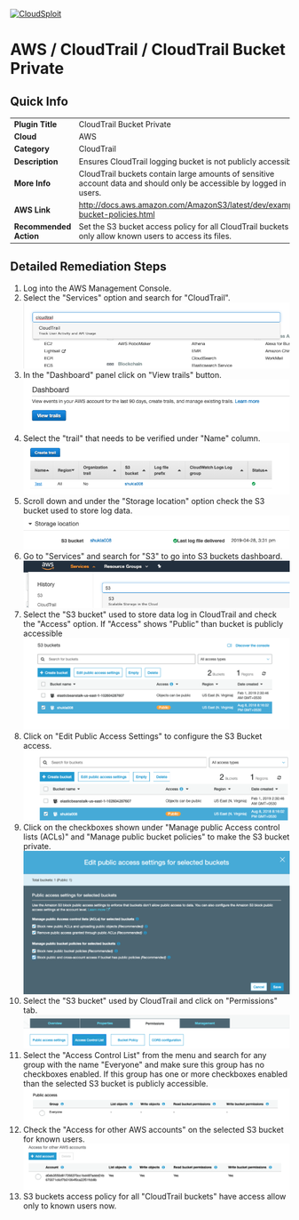 [![CloudSploit](https://cloudsploit.com/img/logo-new-big-text-100.png "CloudSploit")](https://cloudsploit.com)

# AWS / CloudTrail / CloudTrail Bucket Private

## Quick Info

| | |
|-|-|
| **Plugin Title** | CloudTrail Bucket Private |
| **Cloud** | AWS |
| **Category** | CloudTrail |
| **Description** | Ensures CloudTrail logging bucket is not publicly accessible |
| **More Info** | CloudTrail buckets contain large amounts of sensitive account data and should only be accessible by logged in users. |
| **AWS Link** | http://docs.aws.amazon.com/AmazonS3/latest/dev/example-bucket-policies.html |
| **Recommended Action** | Set the S3 bucket access policy for all CloudTrail buckets to only allow known users to access its files. |

## Detailed Remediation Steps
1. Log into the AWS Management Console.
2. Select the "Services" option and search for "CloudTrail".</br>![Step 2](/resources/aws/cloudtrail/cloudtrail-bucket-private/step2.png "Step 2 - Services")
3. In the "Dashboard" panel click on "View trails" button.</br> ![Step 3](/resources/aws/cloudtrail/cloudtrail-bucket-private/step3.png "Step 3 - Trails")
4. Select the "trail" that needs to be verified under "Name" column.</br>![Step 4](/resources/aws/cloudtrail/cloudtrail-bucket-private/step4.png "Step 4 - Name")
5. Scroll down and under the "Storage location" option check the S3 bucket used to store log data.</br>![Step 5](/resources/aws/cloudtrail/cloudtrail-bucket-private/step5.png "Step 5 - Storage")
6. Go to "Services" and search for "S3" to go into S3 buckets dashboard.</br>![Step 6](/resources/aws/cloudtrail/cloudtrail-bucket-private/step6.png "Step 6 - S3 buckets")
7. Select the "S3 bucket" used to store data log in CloudTrail and check the "Access" option. If "Access" shows "Public" than bucket is publicly accessible </br>![Step 7](/resources/aws/cloudtrail/cloudtrail-bucket-private/step7.png "Step 7 - Access")
8. Click on "Edit Public Access Settings" to configure the S3 Bucket access. </br>![Step 8](/resources/aws/cloudtrail/cloudtrail-bucket-private/step8.png "Step 8 - Public Access Settings")
9. Click on the checkboxes shown under "Manage public Access control lists (ACLs)" and "Manage public bucket policies" to make the S3 bucket private.</br>![Step 9](/resources/aws/cloudtrail/cloudtrail-bucket-private/step9.png "Step 9 - Public Access Settings")
10. Select the "S3 bucket" used by CloudTrail and click on "Permissions" tab.</br>![Step 10](/resources/aws/cloudtrail/cloudtrail-bucket-private/step10.png "Step 10 - Permissions")
11. Select the "Access Control List" from the menu and search for any group with the name "Everyone" and make sure this group has no checkboxes enabled. If this group has one or more checkboxes enabled than the selected S3 bucket is publicly accessible. </br>![Step 11](/resources/aws/cloudtrail/cloudtrail-bucket-private/step11.png "Step 11 - Access Control List")
12. Check the "Access for other AWS accounts" on the selected S3 bucket for known users.</br>![Step 12](/resources/aws/cloudtrail/cloudtrail-bucket-private/step12.png "Step 12 - Access")
13. S3 buckets access policy for all "CloudTrail buckets" have access allow only to known users now. 
